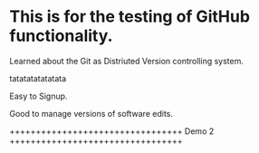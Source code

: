 # This is for the testing of GitHub functionality.

Learned about the Git as Distriuted Version controlling system.

tatatatatatatata

Easy to Signup.

Good to manage versions of software edits.

+++++++++++++++++++++++++++++++++
Demo 2
+++++++++++++++++++++++++++++++++
